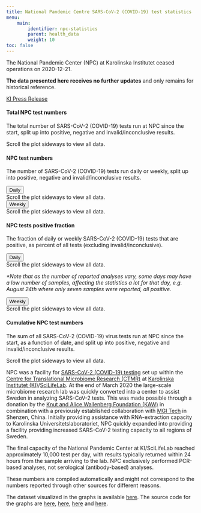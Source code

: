 ```yaml
---
title: National Pandemic Centre SARS-CoV-2 (COVID-19) test statistics
menu:
    main:
        identifier: npc-statistics
        parent: health_data
        weight: 10
toc: false
---
```


<div class="alert alert-info small">
  <p><i class="fas fa-exclamation-triangle"></i> The National Pandemic Center (NPC) at Karolinska Institutet ceased operations on 2020-12-21.</p>
  <p><strong>The data presented here receives no further updates</strong> and only remains for historical reference.</p>
  <a href="https://nyheter.ki.se/covid-19-tester-ki-atergar-till-ordinarie-laboratorieverksamhet-men-har-fortsatt-beredskap">KI Press Release</a>
</div>

#### Total NPC test numbers

The total number of SARS-CoV-2 (COVID-19) tests run at NPC since
the start, split up into positive, negative and invalid/inconclusive
results.

<div class="d-lg-none alert alert-info">
  Scroll the plot sideways to view all data.
</div>

<div class="plot_wrapper">
  <div id="total-numbers-chart"></div>
</div>

#### NPC test numbers

The number of SARS-CoV-2 (COVID-19) tests run daily or weekly, split up into
positive, negative and invalid/inconclusive results.

  <div id="dwbuttons"><button class="btn btn-secondary" type="button" data-toggle="collapse" data-target="#daily_stacked_bar_chart" aria-expanded="true" aria-controls="#daily_stacked_bar_chart">
    Daily
  </button>
  </div>
<div class="collapse show" id="daily_stacked_bar_chart">
  <div class="d-lg-none alert alert-info">
    Scroll the plot sideways to view all data.
  </div>
  <div class="plot_wrapper">
    <div id="stacked-bar-chart"></div>
  </div>
</div>
<div id="dwbuttons">
<button class="btn btn-secondary" type="button" data-toggle="collapse" data-target="#weekly_stacked_bar_chart" aria-expanded="true" aria-controls="weekly_stacked_bar_chart">
  Weekly
</button></div>
<div class="collapse show" id="weekly_stacked_bar_chart">
  <div class="d-lg-none alert alert-info">
    Scroll the plot sideways to view all data.
  </div>
  <div class="plot_wrapper">
    <div id="stacked-bar-chart-weekly"></div>
  </div>
</div>

#### NPC tests positive fraction

The fraction of daily or weekly SARS-CoV-2 (COVID-19) tests that are positive,
as percent of all tests (excluding invalid/inconclusive).

  <div id="dwbuttons"><button class="btn btn-secondary" type="button" data-toggle="collapse" data-target="#daily_positive_bar_chart" aria-expanded="true" aria-controls="#daily_positive_bar_chart">
    Daily
  </button></div>
  <div class="collapse show" id="daily_positive_bar_chart">
      <div class="d-lg-none alert alert-info">
        Scroll the plot sideways to view all data.
      </div>
      <div class="plot_wrapper">
        <div id="positive-bar-chart"></div>
      </div>
      <p class="small"><i>*Note that as the number of reported analyses vary, some days may have a low number of samples, affecting the statistics a lot for that day, e.g. August 24th where only seven samples were reported, all positive.</i></p>
  </div>
  <div id="dwbuttons"><button class="btn btn-secondary" type="button" data-toggle="collapse" data-target="#weekly_positive_bar_chart" aria-expanded="true" aria-controls="weekly_positive_bar_chart">
    Weekly
  </button></div>
  <div class="collapse show" id="weekly_positive_bar_chart">
    <div class="d-lg-none alert alert-info">
      Scroll the plot sideways to view all data.
    </div>
    <div class="plot_wrapper">
      <div id="positive-bar-chart-weekly"></div>
    </div>
  </div>

#### Cumulative NPC test numbers

The sum of all SARS-CoV-2 (COVID-19) virus tests run at NPC since the
start, as a function of date, and split up into positive, negative
and invalid/inconclusive results.

<div class="d-lg-none alert alert-info">
  Scroll the plot sideways to view all data.
</div>

<div class="plot_wrapper">
  <div id="cumulative-plot"></div>
</div>

NPC was a facility for
[SARS-CoV-2 (COVID-19) testing](https://ki.se/mtc/ctmr-and-covid-19)
set up within the
[Centre for Translational Microbiome Research (CTMR)](https://ki.se/en/research/centre-for-translational-microbiome-research-ctmr)
at
[Karolinska Institutet (KI)](https://ki.se/en)/[SciLifeLab](https://www.scilifelab.se/).
At the end of March 2020 the large-scale microbiome research lab was
quickly converted into a center to assist Sweden in analyzing
SARS-CoV-2 tests. This was made possible through a donation by the
[Knut and Alice Wallenberg Foundation (KAW)](https://kaw.wallenberg.org/en)
in combination with a previously established collaboration with
[MGI Tech](https://en.mgitech.cn/) in Shenzen, China. Initially providing
assistance with RNA-extraction capacity to Karolinska
Universitetslaboratoriet, NPC quickly expanded into providing a
facility providing increased SARS-CoV-2 testing capacity to all
regions of Sweden.

The final capacity of the National Pandemic Center at KI/SciLifeLab
reached approximately 10,000 test per day, with results typically
returned within 24 hours from the sample arriving to the lab. NPC
exclusively performed PCR-based analyses, not serological
(antibody-based) analyses.

These numbers are compiled automatically and might not correspond to
the numbers reported through other sources for different reasons.

The dataset visualized in the graphs is available
[here](https://datagraphics.dckube.scilifelab.se/dataset/bbbaf64a25a1452287a8630503f07418).
The source code for the graphs are
[here](https://datagraphics.dckube.scilifelab.se/graphic/ba0b27320fe74ad0aef59a26be6c37f1),
[here](https://datagraphics.dckube.scilifelab.se/graphic/ddb1119aefce47d58d0b3a49e98b4fcc),
[here](https://datagraphics.dckube.scilifelab.se/graphic/b31c50be59c84c93986c25b052115a65)
and [here](https://datagraphics.dckube.scilifelab.se/graphic/9145856246004419983d39fcf56d9eb6).

<script src="https://cdn.jsdelivr.net/npm/vega@5.12.1"></script>
<script src="https://cdn.jsdelivr.net/npm/vega-lite@4.12.2"></script>
<script src="https://cdn.jsdelivr.net/npm/vega-embed@6.8.0"></script>

<script src="https://datagraphics.dckube.scilifelab.se/graphic/ba0b27320fe74ad0aef59a26be6c37f1.js?id=total-numbers-chart"></script>

<script src="https://datagraphics.dckube.scilifelab.se/graphic/ddb1119aefce47d58d0b3a49e98b4fcc.js?id=stacked-bar-chart"></script>

<script src="https://datagraphics.dckube.scilifelab.se/graphic/1f2322f4301c4773878c956c578e8caf.js?id=stacked-bar-chart-weekly"></script>

<script src="https://datagraphics.dckube.scilifelab.se/graphic/b31c50be59c84c93986c25b052115a65.js?id=positive-bar-chart"></script>

<script src="https://datagraphics.dckube.scilifelab.se/graphic/9145856246004419983d39fcf56d9eb6.js?id=cumulative-plot"></script>

<script src="https://datagraphics.dckube.scilifelab.se/graphic/7f27ae237b8146a498ab4014aadc35db.js?id=positive-bar-chart-weekly"></script>
